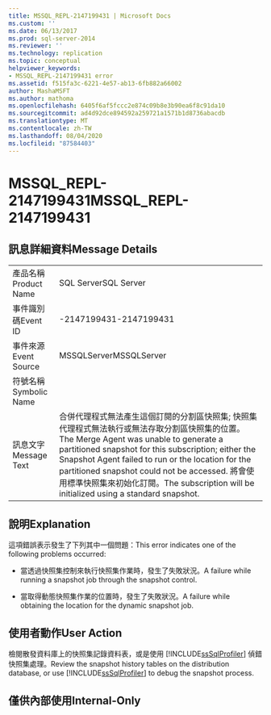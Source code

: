 ```yaml
---
title: MSSQL_REPL-2147199431 | Microsoft Docs
ms.custom: ''
ms.date: 06/13/2017
ms.prod: sql-server-2014
ms.reviewer: ''
ms.technology: replication
ms.topic: conceptual
helpviewer_keywords:
- MSSQL_REPL-2147199431 error
ms.assetid: f515fa3c-6221-4e57-ab13-6fb882a66002
author: MashaMSFT
ms.author: mathoma
ms.openlocfilehash: 6405f6af5fccc2e874c09b8e3b90ea6f8c91da10
ms.sourcegitcommit: ad4d92dce894592a259721a1571b1d8736abacdb
ms.translationtype: MT
ms.contentlocale: zh-TW
ms.lasthandoff: 08/04/2020
ms.locfileid: "87584403"
---
```

# <a name="mssql_repl-2147199431"></a><span data-ttu-id="1e342-102">MSSQL_REPL-2147199431</span><span class="sxs-lookup"><span data-stu-id="1e342-102">MSSQL_REPL-2147199431</span></span>
    
## <a name="message-details"></a><span data-ttu-id="1e342-103">訊息詳細資料</span><span class="sxs-lookup"><span data-stu-id="1e342-103">Message Details</span></span>  
  
|||  
|-|-|  
|<span data-ttu-id="1e342-104">產品名稱</span><span class="sxs-lookup"><span data-stu-id="1e342-104">Product Name</span></span>|<span data-ttu-id="1e342-105">SQL Server</span><span class="sxs-lookup"><span data-stu-id="1e342-105">SQL Server</span></span>|  
|<span data-ttu-id="1e342-106">事件識別碼</span><span class="sxs-lookup"><span data-stu-id="1e342-106">Event ID</span></span>|<span data-ttu-id="1e342-107">-2147199431</span><span class="sxs-lookup"><span data-stu-id="1e342-107">-2147199431</span></span>|  
|<span data-ttu-id="1e342-108">事件來源</span><span class="sxs-lookup"><span data-stu-id="1e342-108">Event Source</span></span>|<span data-ttu-id="1e342-109">MSSQLServer</span><span class="sxs-lookup"><span data-stu-id="1e342-109">MSSQLServer</span></span>|  
|<span data-ttu-id="1e342-110">符號名稱</span><span class="sxs-lookup"><span data-stu-id="1e342-110">Symbolic Name</span></span>||  
|<span data-ttu-id="1e342-111">訊息文字</span><span class="sxs-lookup"><span data-stu-id="1e342-111">Message Text</span></span>|<span data-ttu-id="1e342-112">合併代理程式無法產生這個訂閱的分割區快照集; 快照集代理程式無法執行或無法存取分割區快照集的位置。</span><span class="sxs-lookup"><span data-stu-id="1e342-112">The Merge Agent was unable to generate a partitioned snapshot for this subscription; either the Snapshot Agent failed to run or the location for the partitioned snapshot could not be accessed.</span></span> <span data-ttu-id="1e342-113">將會使用標準快照集來初始化訂閱。</span><span class="sxs-lookup"><span data-stu-id="1e342-113">The subscription will be initialized using a standard snapshot.</span></span>|  
  
## <a name="explanation"></a><span data-ttu-id="1e342-114">說明</span><span class="sxs-lookup"><span data-stu-id="1e342-114">Explanation</span></span>  
 <span data-ttu-id="1e342-115">這項錯誤表示發生了下列其中一個問題：</span><span class="sxs-lookup"><span data-stu-id="1e342-115">This error indicates one of the following problems occurred:</span></span>  
  
-   <span data-ttu-id="1e342-116">當透過快照集控制來執行快照集作業時，發生了失敗狀況。</span><span class="sxs-lookup"><span data-stu-id="1e342-116">A failure while running a snapshot job through the snapshot control.</span></span>  
  
-   <span data-ttu-id="1e342-117">當取得動態快照集作業的位置時，發生了失敗狀況。</span><span class="sxs-lookup"><span data-stu-id="1e342-117">A failure while obtaining the location for the dynamic snapshot job.</span></span>  
  
## <a name="user-action"></a><span data-ttu-id="1e342-118">使用者動作</span><span class="sxs-lookup"><span data-stu-id="1e342-118">User Action</span></span>  
 <span data-ttu-id="1e342-119">檢閱散發資料庫上的快照集記錄資料表，或是使用 [!INCLUDE[ssSqlProfiler](../../includes/sssqlprofiler-md.md)] 偵錯快照集處理。</span><span class="sxs-lookup"><span data-stu-id="1e342-119">Review the snapshot history tables on the distribution database, or use [!INCLUDE[ssSqlProfiler](../../includes/sssqlprofiler-md.md)] to debug the snapshot process.</span></span>  
  
## <a name="internal-only"></a><span data-ttu-id="1e342-120">僅供內部使用</span><span class="sxs-lookup"><span data-stu-id="1e342-120">Internal-Only</span></span>  
  
